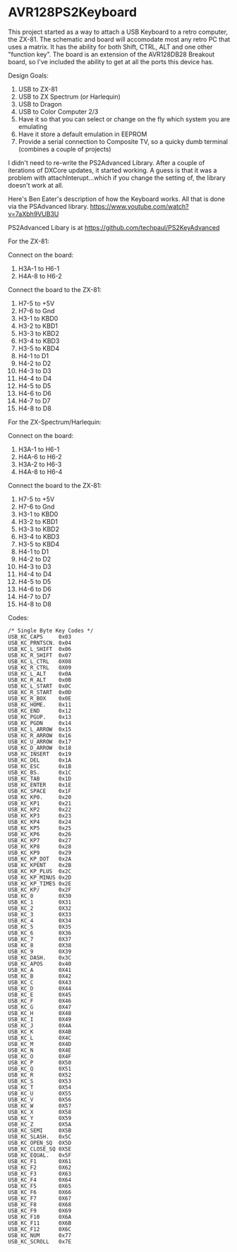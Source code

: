 # AVR128PS2Keyboard
This project started as a way to attach a USB Keyboard to a retro computer, the ZX-81. The schematic and board will
accomodate most any retro PC that uses a matrix. It has the ability for both Shift, CTRL, ALT and one other "function key". The board is an extension of the AVR128DB28 Breakout board, so I've included the ability to get at all the ports this device has.

Design Goals:
1. USB to ZX-81
1. USB to ZX Spectrum (or Harlequin)
1. USB to Dragon
1. USB to Color Computer 2/3
1. Have it so that you can select or change on the fly which system you are emulating
1. Have it store a default emulation in EEPROM
1. Provide a serial connection to Composite TV, so a quicky dumb terminal (combines a couple of projects)

I didn't need to re-write the PS2Advanced Library. After a couple of iterations of DXCore updates, 
it started working. A guess is that it was a problem with attachInterupt...which if you change the setting of, 
the library doesn't work at all.

Here's Ben Eater's description of how the Keyboard works. All that is done via the PSAdvanced library.
https://www.youtube.com/watch?v=7aXbh9VUB3U

PS2Advanced Libary is at https://github.com/techpaul/PS2KeyAdvanced

For the ZX-81:

Connect on the board:
1. H3A-1 to H6-1
1. H4A-8 to H6-2

Connect the board to the ZX-81:
1. H7-5 to +5V
1. H7-6 to Gnd
1. H3-1 to KBD0
1. H3-2 to KBD1
1. H3-3 to KBD2
1. H3-4 to KBD3
1. H3-5 to KBD4
1. H4-1 to D1
1. H4-2 to D2
1. H4-3 to D3
1. H4-4 to D4
1. H4-5 to D5
1. H4-6 to D6
1. H4-7 to D7
1. H4-8 to D8

For the ZX-Spectrum/Harlequin:

Connect on the board:
1. H3A-1 to H6-1
1. H4A-6 to H6-2
1. H3A-2 to H6-3
1. H4A-8 to H6-4

Connect the board to the ZX-81:
1. H7-5 to +5V
1. H7-6 to Gnd
1. H3-1 to KBD0
1. H3-2 to KBD1
1. H3-3 to KBD2
1. H3-4 to KBD3
1. H3-5 to KBD4
1. H4-1 to D1
1. H4-2 to D2
1. H4-3 to D3
1. H4-4 to D4
1. H4-5 to D5
1. H4-6 to D6
1. H4-7 to D7
1. H4-8 to D8



Codes:
```
/* Single Byte Key Codes */
USB_KC_CAPS     0x03
USB_KC_PRNTSCN. 0x04
USB_KC_L_SHIFT  0x06
USB_KC_R_SHIFT  0x07
USB_KC_L_CTRL   0X08
USB_KC_R_CTRL   0X09
USB_KC_L_ALT    0x0A
USB_KC_R_ALT    0x0B
USB_KC_L_START  0x0C
USB_KC_R_START  0x0D
USB_KC_R_BOX    0x0E
USB_KC_HOME.    0x11
USB_KC_END      0x12
USB_KC_PGUP.    0x13
USB_KC_PGDN     0x14
USB_KC_L_ARROW  0x15
USB_KC_R_ARROW  0x16
USB_KC_U_ARROW  0x17
USB_KC_D_ARROW  0x18
USB_KC_INSERT   0x19
USB_KC_DEL      0x1A
USB_KC_ESC      0x1B
USB_KC_BS.      0x1C
USB_KC_TAB      0x1D
USB_KC_ENTER    0x1E
USB_KC_SPACE    0x1F
USB_KC_KP0.     0x20
USB_KC_KP1      0x21
USB_KC_KP2      0x22
USB_KC_KP3      0x23
USB_KC_KP4      0x24
USB_KC_KP5      0x25
USB_KC_KP6      0x26
USB_KC_KP7      0x27
USB_KC_KP8      0x28
USB_KC_KP9      0x29
USB_KC_KP_DOT   0x2A
USB_KC_KPENT    0x2B
USB_KC_KP_PLUS  0x2C
USB_KC_KP_MINUS 0x2D
USB_KC_KP_TIMES 0x2E
USB_KC_KP/      0x2F
USB_KC_0        0X30
USB_KC_1        0X31
USB_KC_2        0X32
USB_KC_3        0X33
USB_KC_4        0X34
USB_KC_5        0X35
USB_KC_6        0X36
USB_KC_7        0X37
USB_KC_8        0X38
USB_KC_9        0X39
USB_KC_DASH.    0x3C
USB_KC_APOS     0x40
USB_KC_A        0X41
USB_KC_B        0X42
USB_KC_C        0X43
USB_KC_D        0X44
USB_KC_E        0X45
USB_KC_F        0X46
USB_KC_G        0X47
USB_KC_H        0X48
USB_KC_I        0X49
USB_KC_J        0X4A
USB_KC_K        0X4B
USB_KC_L        0X4C
USB_KC_M        0X4D
USB_KC_N        0X4E
USB_KC_O        0X4F
USB_KC_P        0X50
USB_KC_Q        0X51
USB_KC_R        0X52
USB_KC_S        0X53
USB_KC_T        0X54
USB_KC_U        0X55
USB_KC_V        0X56
USB_KC_W        0X57
USB_KC_X        0X58
USB_KC_Y        0X59
USB_KC_Z        0X5A
USB_KC_SEMI     0X5B
USB_KC_SLASH.   0x5C
USB_KC_OPEN_SQ  0X5D
USB_KC_CLOSE_SQ 0X5E
USB_KC_EQUAL.   0x5F
USB_KC_F1       0X61
USB_KC_F2       0X62
USB_KC_F3       0X63
USB_KC_F4       0X64
USB_KC_F5       0X65
USB_KC_F6       0X66
USB_KC_F7       0X67
USB_KC_F8       0X68
USB_KC_F9       0X69
USB_KC_F10      0X6A
USB_KC_F11      0X6B
USB_KC_F12      0X6C
USB_KC_NUM      0x77 
USB_KC_SCROLL   0x7E
```
